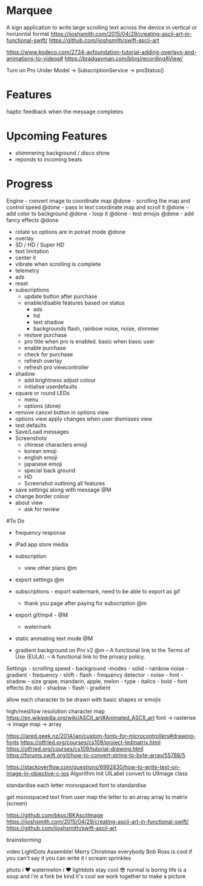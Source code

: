 #  Marquee
A sign application to write large scrolling text across the device in vertical or horizontal format
https://ijoshsmith.com/2015/04/29/creating-ascii-art-in-functional-swift/
https://github.com/ijoshsmith/swift-ascii-art

https://www.kodeco.com/2734-avfoundation-tutorial-adding-overlays-and-animations-to-videos# 
https://bradgayman.com/blog/recordingAView/

Turn on Pro
Under Model -> SubscriptionService -> proStatus()

# Features
haptic feedback when the message completes

# Upcoming Features
- shimmering background / disco shine
- reponds to incoming beats

# Progress
Engine
    - convert image to coordinate map @done
    - scrolling the map and control speed @done
    - pass in text coordinate map and scroll it @done
    - add color to background @done
    - loop it @done
    - test emojis @done
    - add fancy effects @done
- rotate so options are in potrait mode @done
- overlay
- SD / HD / Super HD
- text limitation
- center it
- vibrate when scrolling is complete
- telemetry
- ads
- reset
- subscriptions
    - update button after purchase
    - enable/disable features based on status
        - ads
        - hd
        - text shadow
        - backgrounds flash, rainbow noise, noise, shimmer
    - restore purchase
    - pro title when pro is enabled. basic when basic user
    - enable purchase
    - check for purchase
    - refresh overlay
    - refresh pro viewcontroller
- shadow
    - add brightness adjust colour
    - initialise userdefaults
 - square or round LEDs
    - menu
    - options (done)   
- remove cancel button in options view
- options view apply changes when user dismisses view
- test defaults
- Save/Load messages
- Screenshots
    - chinese characters emoji
    - korean emoji
    - english emoji
    - japanese emoji
    - special back ground
    - HD
    - Screenshot outlining all features
- save settings along with message @M 
- change border colour
- about view
    - ask for review
    
    
#To Do


- frequency response
- iPad app store media

- subscription
    - view other plans @m
- export settings @m
- subscriptions
        - export watermark, need to be able to export as gif
    - thank you page after paying for subscription @m
- export gif/mp4 - @M
    - watermark
- static animating text mode @M
- gradient background on Pro v2 @m
– A functional link to the Terms of Use (EULA).
– A functional link to the privacy policy.

Settings
    - scrolling speed
    - background
        -modes
            - solid
            - rainbow noise
            - gradient
            - frequency
            - shift
            - flash
        - frequency detector
        - noise
    - font
        - shadow
        - size
            grape, mandarin, apple, melon
        - type
        - italics
        - bold
    - font effects (to do)
        - shadow
        - flash
        - gradient
        
        
allow each character to be drawn with basic shapes or emojis


high/med/low resolution character map
https://en.wikipedia.org/wiki/ASCII_art#Animated_ASCII_art
font -> rasterise -> image map -> array


https://jared.geek.nz/2014/jan/custom-fonts-for-microcontrollers#drawing-fonts
https://otfried.org/courses/cs109/project-ledmatrix.html
https://otfried.org/courses/cs109/tutorial-drawing.html
https://forums.swift.org/t/how-to-convert-string-to-byte-array/55788/5

https://stackoverflow.com/questions/6992830/how-to-write-text-on-image-in-objective-c-ios
Algorithm
Init UILabel
convert to UIImage class


standardise each letter
monospaced font to standardise

get monospaced text from user
map the letter to an array
array to matrix (screen)


https://github.com/bkoc/BKAsciiImage
https://ijoshsmith.com/2015/04/29/creating-ascii-art-in-functional-swift/
https://github.com/ijoshsmith/swift-ascii-art


brainstorming

video
LightDots Assemble!
Merry Christmas everybody
Bob Ross is cool
if you can't say it you can write it
i scream sprinkles
 

photo
i ❤️ watermelon
i ❤️ lightdots
stay cool 😎
normal is boring
life is a soup and i'm a fork
be kind it's cool
we work together to make a picture



